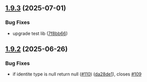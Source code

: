 ## [1.9.3](https://github.com/RedFroggy/ilg-spring-boot-starter/compare/v1.9.2...v1.9.3) (2025-07-01)


### Bug Fixes

* upgrade test lib ([7f8bb66](https://github.com/RedFroggy/ilg-spring-boot-starter/commit/7f8bb661f848d23837cbc92e6df335319d9b1cbd))

## [1.9.2](https://github.com/RedFroggy/ilg-spring-boot-starter/compare/v1.9.1...v1.9.2) (2025-06-26)


### Bug Fixes

* if identite type is null return null ([#110](https://github.com/RedFroggy/ilg-spring-boot-starter/issues/110)) ([da28de1](https://github.com/RedFroggy/ilg-spring-boot-starter/commit/da28de128b0343a6fbb6d8471a35d6d31610206e)), closes [#109](https://github.com/RedFroggy/ilg-spring-boot-starter/issues/109)
